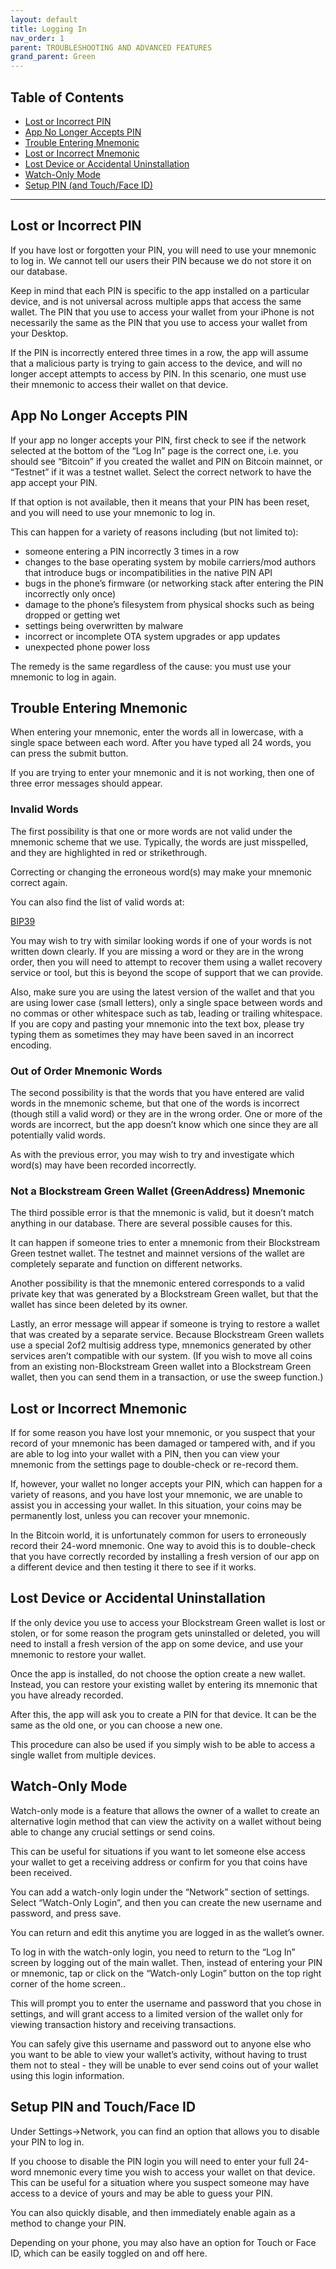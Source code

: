 ```yaml
---
layout: default
title: Logging In
nav_order: 1
parent: TROUBLESHOOTING AND ADVANCED FEATURES
grand_parent: Green
--- 
```


## Table of Contents

- [Lost or Incorrect PIN](#lost-or-incorrect-pin)
- [App No Longer Accepts PIN](#app-no-longer-accepts-pin)
- [Trouble Entering Mnemonic](#trouble-entering-mnemonic)
- [Lost or Incorrect Mnemonic](#lost-or-incorrect-mnemonic)
- [Lost Device or Accidental Uninstallation](#lost-device-or-accidental-uninstallation)
- [Watch-Only Mode](#watch-only-mode)
- [Setup PIN (and Touch/Face ID)](#setup-pin-and-touchface-id)

___

## Lost or Incorrect PIN

If you have lost or forgotten your PIN, you will need to use your mnemonic to log in. We cannot tell our users their PIN because we do not store it on our database.

Keep in mind that each PIN is specific to the app installed on a particular device, and is not universal across multiple apps that access the same wallet. The PIN that you use to access your wallet from your iPhone is not necessarily the same as the PIN that you use to access your wallet from your Desktop.

If the PIN is incorrectly entered three times in a row, the app will assume that a malicious party is trying to gain access to the device, and will no longer accept attempts to access by PIN. In this scenario, one must use their mnemonic to access their wallet on that device.


## App No Longer Accepts PIN

If your app no longer accepts your PIN, first check to see if the network selected at the bottom of the “Log In” page is the correct one, i.e. you should see “Bitcoin” if you created the wallet and PIN on Bitcoin mainnet, or “Testnet” if it was a testnet wallet. Select the correct network to have the app accept your PIN.

If that option is not available, then it means that your PIN has been reset, and you will need to use your mnemonic to log in.

This can happen for a variety of reasons including (but not limited to):

- someone entering a PIN incorrectly 3 times in a row
- changes to the base operating system by mobile carriers/mod authors that introduce bugs or incompatibilities in the native PIN API
- bugs in the phone’s firmware (or networking stack after entering the PIN incorrectly only once)
- damage to the phone’s filesystem from physical shocks such as being dropped or getting wet
- settings being overwritten by malware
- incorrect or incomplete OTA system upgrades or app updates
- unexpected phone power loss

The remedy is the same regardless of the cause: you must use your mnemonic to log in again.


## Trouble Entering Mnemonic

When entering your mnemonic, enter the words all in lowercase, with a single space between each word. After you have typed all 24 words, you can press the submit button.

If you are trying to enter your mnemonic and it is not working, then one of three error messages should appear.

### Invalid Words

The first possibility is that one or more words are not valid under the mnemonic scheme that we use. Typically, the words are just misspelled, and they are highlighted in red or strikethrough.

Correcting or changing the erroneous word(s) may make your mnemonic correct again.

You can also find the list of valid words at:

[BIP39](https://github.com/bitcoin/bips/blob/master/bip-0039/english.txt)

You may wish to try with similar looking words if one of your words is not written down clearly. If you are missing a word or they are in the wrong order, then you will need to attempt to recover them using a wallet recovery service or tool, but this is beyond the scope of support that we can provide.

Also, make sure you are using the latest version of the wallet and that you are using lower case (small letters), only a single space between words and no commas or other whitespace such as tab, leading or trailing whitespace. If you are copy and pasting your mnemonic into the text box, please try typing them as sometimes they may have been saved in an incorrect encoding.

### Out of Order Mnemonic Words

The second possibility is that the words that you have entered are valid words in the mnemonic scheme, but that one of the words is incorrect (though still a valid word) or they are in the wrong order. One or more of the words are incorrect, but the app doesn’t know which one since they are all potentially valid words.

As with the previous error, you may wish to try and investigate which word(s) may have been recorded incorrectly.

### Not a Blockstream Green Wallet (GreenAddress) Mnemonic 

The third possible error is that the mnemonic is valid, but it doesn’t match anything in our database. There are several possible causes for this.

It can happen if someone tries to enter a mnemonic from their Blockstream Green testnet wallet. The testnet and mainnet versions of the wallet are completely separate and function on different networks.

Another possibility is that the mnemonic entered corresponds to a valid private key that was generated by a Blockstream Green wallet, but that the wallet has since been deleted by its owner.

Lastly, an error message will appear if someone is trying to restore a wallet that was created by a separate service. Because Blockstream Green wallets use a special 2of2 multisig address type, mnemonics generated by other services aren’t compatible with our system. (If you wish to move all coins from an existing non-Blockstream Green wallet into a Blockstream Green wallet, then you can send them in a transaction, or use the sweep function.)


## Lost or Incorrect Mnemonic

If for some reason you have lost your mnemonic, or you suspect that your record of your mnemonic has been damaged or tampered with, and if you are able to log into your wallet with a PIN, then you can view your mnemonic from the settings page to double-check or re-record them.

If, however, your wallet no longer accepts your PIN, which can happen for a variety of reasons, and you have lost your mnemonic, we are unable to assist you in accessing your wallet. In this situation, your coins may be permanently lost, unless you can recover your mnemonic.

In the Bitcoin world, it is unfortunately common for users to erroneously record their 24-word mnemonic. One way to avoid this is to double-check that you have correctly recorded by installing a fresh version of our app on a different device and then testing it there to see if it works.


## Lost Device or Accidental Uninstallation

If the only device you use to access your Blockstream Green wallet is lost or stolen, or for some reason the program gets uninstalled or deleted, you will need to install a fresh version of the app on some device, and use your mnemonic to restore your wallet.

Once the app is installed, do not choose the option create a new wallet. Instead, you can restore your existing wallet by entering its mnemonic that you have already recorded.

After this, the app will ask you to create a PIN for that device. It can be the same as the old one, or you can choose a new one.

This procedure can also be used if you simply wish to be able to access a single wallet from multiple devices.


## Watch-Only Mode

Watch-only mode is a feature that allows the owner of a wallet to create an alternative login method that can view the activity on a wallet without being able to change any crucial settings or send coins.

This can be useful for situations if you want to let someone else access your wallet to get a receiving address or confirm for you that coins have been received.

You can add a watch-only login under the “Network” section of settings. Select “Watch-Only Login”, and then you can create the new username and password, and press save.

You can return and edit this anytime you are logged in as the wallet’s owner.

To log in with the watch-only login, you need to return to the “Log In” screen by logging out of the main wallet. Then, instead of entering your PIN or mnemonic, tap or click on the “Watch-only Login” button on the top right corner of the home screen..

This will prompt you to enter the username and password that you chose in settings, and will grant access to a limited version of the wallet only for viewing transaction history and receiving transactions.

You can safely give this username and password out to anyone else who you want to be able to view your wallet’s activity, without having to trust them not to steal - they will be unable to ever send coins out of your wallet using this login information.


## Setup PIN and Touch/Face ID

Under Settings->Network, you can find an option that allows you to disable your PIN to log in.

If you choose to disable the PIN login you will need to enter your full 24-word mnemonic every time you wish to access your wallet on that device. This can be useful for a situation where you suspect someone may have access to a device of yours and may be able to guess your PIN.

You can also quickly disable, and then immediately enable again as a method to change your PIN.

Depending on your phone, you may also have an option for Touch or Face ID, which can be easily toggled on and off here.
